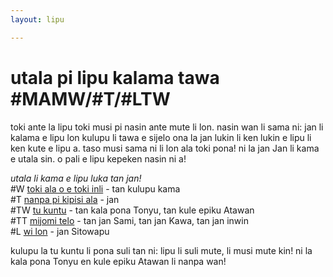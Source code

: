 ```yaml
---
layout: lipu

---
```

# utala pi lipu kalama tawa #MAMW/#T/#LTW

toki ante la lipu toki musi pi nasin ante mute li lon. nasin wan li sama ni: jan li kalama e lipu lon kulupu li tawa e sijelo ona la jan lukin li ken lukin e lipu li ken kute e lipu a. taso musi sama ni li lon ala toki pona! ni la jan Jan li kama e utala sin. o pali e lipu kepeken nasin ni a!

*utala li kama e lipu luka tan jan!*  
#W [toki ala o e toki inli](https://docs.google.com/document/d/1W21rSjx2eyYLjcipFGcmLEa-nQenge7wzLk87Tq-CuE/edit) -  tan kulupu kama  
#T [nanpa pi kipisi ala](https://docs.google.com/document/d/1DXcXoUm8vSAGsAtXuhhiMG36jAGgbLGXG6h4b9QrcrY/edit) - jan  
#TW [tu kuntu](https://commons.wikimedia.org/wiki/File:Tu_kuntu.pdf) - tan kala pona Tonyu, tan kule epiku Atawan  
#TT [mijomi telo](lipu_kalama_tawa/mijomi_telo.pdf) - tan jan Sami, tan jan Kawa, tan jan inwin  
#L [wi lon](https://docs.google.com/document/d/1xl5osTAdUfP96ILzYaHpEnSDcxdDVKZ4t01Y8j9ul7w/edit) - jan Sitowapu

kulupu la tu kuntu li pona suli tan ni: lipu li suli mute, li musi mute kin! ni la kala pona Tonyu en kule epiku Atawan li nanpa wan!

